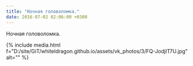 ```yaml
---
title: "Ночная головоломка."
date: 2016-07-02 02:06:00 +0300
---
```


Ночная головоломка.

{% include media.html f="D:/site/GiT/whiteldragon.github.io/assets/vk_photos/3/FQ-JodjIT7U.jpg" alt="" %}
